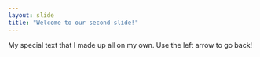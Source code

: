 ```yaml
---
layout: slide
title: "Welcome to our second slide!"
---
```

My special text that I made up all on my own.
Use the left arrow to go back!
